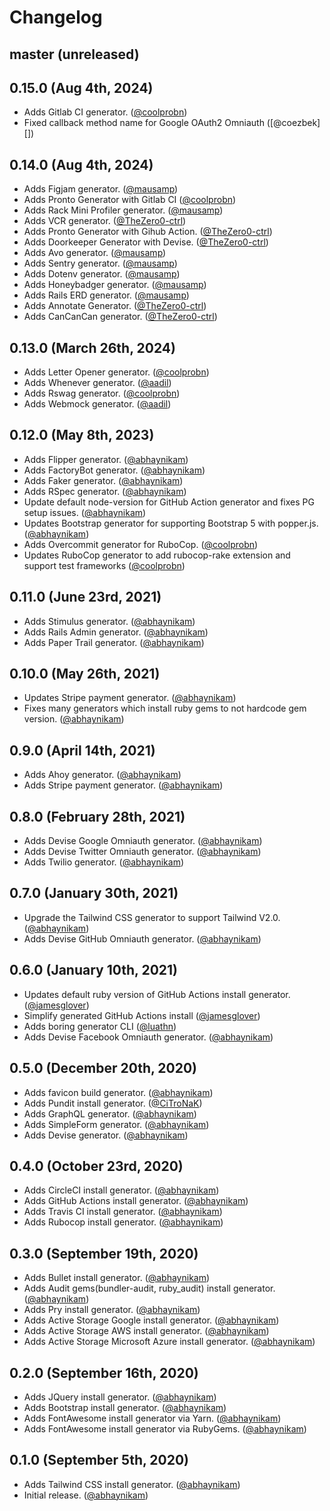 # Changelog

## master (unreleased)

## 0.15.0 (Aug 4th, 2024)

* Adds Gitlab CI generator. ([@coolprobn][])
* Fixed callback method name for Google OAuth2 Omniauth ([@coezbek][])

## 0.14.0 (Aug 4th, 2024)

- Adds Figjam generator. ([@mausamp][])
- Adds Pronto Generator with Gitlab CI ([@coolprobn][])
- Adds Rack Mini Profiler generator. ([@mausamp][])
- Adds VCR generator. ([@TheZero0-ctrl][])
- Adds Pronto Generator with Gihub Action. ([@TheZero0-ctrl][])
- Adds Doorkeeper Generator with Devise. ([@TheZero0-ctrl][])
- Adds Avo generator. ([@mausamp][])
- Adds Sentry generator. ([@mausamp][])
- Adds Dotenv generator. ([@mausamp][])
- Adds Honeybadger generator. ([@mausamp][])
- Adds Rails ERD generator. ([@mausamp][])
- Adds Annotate Generator. ([@TheZero0-ctrl][])
- Adds CanCanCan generator. ([@TheZero0-ctrl][])

## 0.13.0 (March 26th, 2024)

- Adds Letter Opener generator. ([@coolprobn][])
- Adds Whenever generator. ([@aadil][])
- Adds Rswag generator. ([@coolprobn][])
- Adds Webmock generator. ([@aadil][])

## 0.12.0 (May 8th, 2023)

- Adds Flipper generator. ([@abhaynikam][])
- Adds FactoryBot generator. ([@abhaynikam][])
- Adds Faker generator. ([@abhaynikam][])
- Adds RSpec generator. ([@abhaynikam][])
- Update default node-version for GitHub Action generator and fixes PG setup issues. ([@abhaynikam][])
- Updates Bootstrap generator for supporting Bootstrap 5 with popper.js. ([@abhaynikam][])
- Adds Overcommit generator for RuboCop. ([@coolprobn][])
- Updates RuboCop generator to add rubocop-rake extension and support test frameworks ([@coolprobn][])

## 0.11.0 (June 23rd, 2021)

- Adds Stimulus generator. ([@abhaynikam][])
- Adds Rails Admin generator. ([@abhaynikam][])
- Adds Paper Trail generator. ([@abhaynikam][])

## 0.10.0 (May 26th, 2021)

- Updates Stripe payment generator. ([@abhaynikam][])
- Fixes many generators which install ruby gems to not hardcode gem version. ([@abhaynikam][])

## 0.9.0 (April 14th, 2021)

- Adds Ahoy generator. ([@abhaynikam][])
- Adds Stripe payment generator. ([@abhaynikam][])

## 0.8.0 (February 28th, 2021)

- Adds Devise Google Omniauth generator. ([@abhaynikam][])
- Adds Devise Twitter Omniauth generator. ([@abhaynikam][])
- Adds Twilio generator. ([@abhaynikam][])

## 0.7.0 (January 30th, 2021)

- Upgrade the Tailwind CSS generator to support Tailwind V2.0. ([@abhaynikam][])
- Adds Devise GitHub Omniauth generator. ([@abhaynikam][])

## 0.6.0 (January 10th, 2021)

- Updates default ruby version of GitHub Actions install generator. ([@jamesglover][])
- Simplify generated GitHub Actions install ([@jamesglover][])
- Adds boring generator CLI ([@luathn][])
- Adds Devise Facebook Omniauth generator. ([@abhaynikam][])

## 0.5.0 (December 20th, 2020)

- Adds favicon build generator. ([@abhaynikam][])
- Adds Pundit install generator. ([@CiTroNaK][])
- Adds GraphQL generator. ([@abhaynikam][])
- Adds SimpleForm generator. ([@abhaynikam][])
- Adds Devise generator. ([@abhaynikam][])

## 0.4.0 (October 23rd, 2020)

- Adds CircleCI install generator. ([@abhaynikam][])
- Adds GitHub Actions install generator. ([@abhaynikam][])
- Adds Travis CI install generator. ([@abhaynikam][])
- Adds Rubocop install generator. ([@abhaynikam][])

## 0.3.0 (September 19th, 2020)

- Adds Bullet install generator. ([@abhaynikam][])
- Adds Audit gems(bundler-audit, ruby_audit) install generator. ([@abhaynikam][])
- Adds Pry install generator. ([@abhaynikam][])
- Adds Active Storage Google install generator. ([@abhaynikam][])
- Adds Active Storage AWS install generator. ([@abhaynikam][])
- Adds Active Storage Microsoft Azure install generator. ([@abhaynikam][])

## 0.2.0 (September 16th, 2020)

- Adds JQuery install generator. ([@abhaynikam][])
- Adds Bootstrap install generator. ([@abhaynikam][])
- Adds FontAwesome install generator via Yarn. ([@abhaynikam][])
- Adds FontAwesome install generator via RubyGems. ([@abhaynikam][])

## 0.1.0 (September 5th, 2020)

- Adds Tailwind CSS install generator. ([@abhaynikam][])
- Initial release. ([@abhaynikam][])

[@abhaynikam]: https://github.com/abhaynikam
[@CiTroNaK]: https://github.com/CiTroNaK
[@jamesglover]: https://github.com/JamesGlover
[@luathn]: https://github.com/luathn
[@coolprobn]: https://github.com/coolprobn
[@aadil]: https://github.com/AdilRT
[@mausamp]: https://github.com/mausamp
[@TheZero0-ctrl]: https://github.com/TheZero0-ctrl
